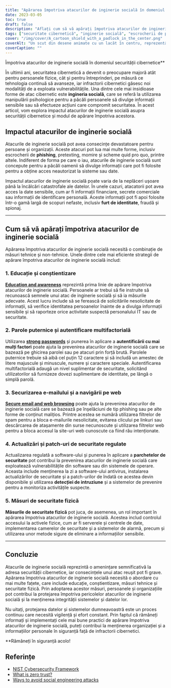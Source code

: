 ```yaml
---
title: "Apărarea împotriva atacurilor de inginerie socială în domeniul securității cibernetice"
date: 2023-03-05
toc: true
draft: false
description: "Aflați cum să vă apărați împotriva atacurilor de inginerie socială și cum să vă protejați datele de infractorii cibernetici în acest articol informativ."
tags: ["securitate cibernetică", "inginerie socială", "escrocherii de phishing", "autentificare multifactorială", "actualizări de securitate", "securitatea parolei", "securitate web", "încălcări ale datelor", "Securitate IT", "furt de identitate", "prevenirea fraudei", "prevenirea spionajului", "securitate tehnică", "securitate fizică", "securitatea informațiilor", "prevenirea criminalității cibernetice", "detectarea intruziunilor", "patch-uri de securitate", "formarea angajaților", "protecția datelor"]
cover: "/img/cover/A_cartoon_shield_with_a_padlock_in_the_center.png"
coverAlt: "Un scut din desene animate cu un lacăt în centru, reprezentând ideea de apărare împotriva atacurilor de inginerie socială în domeniul securității cibernetice"
coverCaption: ""
---
```

 Împotriva atacurilor de inginerie socială în domeniul securității cibernetice**

În ultimii ani, securitatea cibernetică a devenit o preocupare majoră atât pentru persoanele fizice, cât și pentru întreprinderi, pe măsură ce tehnologia continuă să avanseze, iar infractorii cibernetici găsesc noi modalități de a exploata vulnerabilitățile. Una dintre cele mai insidioase forme de atac cibernetic este **ingineria socială**, care se referă la utilizarea manipulării psihologice pentru a păcăli persoanele să divulge informații sensibile sau să efectueze acțiuni care compromit securitatea. În acest articol, vom explora impactul atacurilor de inginerie socială asupra securității cibernetice și modul de apărare împotriva acestora.

## Impactul atacurilor de inginerie socială

Atacurile de inginerie socială pot avea consecințe devastatoare pentru persoane și organizații. Aceste atacuri pot lua mai multe forme, inclusiv escrocherii de **phishing**, pretexting, momire și scheme quid pro quo, printre altele. Indiferent de forma pe care o iau, atacurile de inginerie socială sunt concepute pentru a păcăli oamenii să divulge informații care pot fi folosite pentru a obține acces neautorizat la sisteme sau date.

Impactul atacurilor de inginerie socială poate varia de la neplăceri ușoare până la încălcări catastrofale ale datelor. În unele cazuri, atacatorii pot avea acces la date sensibile, cum ar fi informații financiare, secrete comerciale sau informații de identificare personală. Aceste informații pot fi apoi folosite într-o gamă largă de scopuri nefaste, inclusiv **furt de identitate**, fraudă și spionaj.

______

## Cum să vă apărați împotriva atacurilor de inginerie socială

Apărarea împotriva atacurilor de inginerie socială necesită o combinație de măsuri tehnice și non-tehnice. Unele dintre cele mai eficiente strategii de apărare împotriva atacurilor de inginerie socială includ:

### 1. Educație și conștientizare

[**Education and awareness**](https://simeononsecurity.com/articles/how-to-build-and-manage-an-effective-cybersecurity-awareness-training-program/) reprezintă prima linie de apărare împotriva atacurilor de inginerie socială. Persoanele ar trebui să fie instruite să recunoască semnele unui atac de inginerie socială și să ia măsurile adecvate. Acest lucru include să se ferească de solicitările nesolicitate de informații, să verifice identitatea persoanelor înainte de a divulga informații sensibile și să raporteze orice activitate suspectă personalului IT sau de securitate.

### 2. Parole puternice și autentificare multifactorială

Utilizarea [**strong passwords**](https://simeononsecurity.com/articles/the-importance-of-password-security-and-best-practices/) și punerea în aplicare a **autentificării cu mai mulți factori** poate ajuta la prevenirea atacurilor de inginerie socială care se bazează pe ghicirea parolei sau pe atacuri prin forță brută. Parolele puternice trebuie să aibă cel puțin 12 caractere și să includă un amestec de litere majuscule și minuscule, numere și caractere speciale. Autentificarea multifactorială adaugă un nivel suplimentar de securitate, solicitând utilizatorilor să furnizeze dovezi suplimentare de identitate, pe lângă o simplă parolă.

### 3. Securizarea e-mailului și a navigării pe web

[**Secure email and web browsing**](https://simeononsecurity.com/recommendations/email) poate ajuta la prevenirea atacurilor de inginerie socială care se bazează pe înșelăciuni de tip phishing sau pe alte forme de conținut malițios. Printre acestea se numără utilizarea filtrelor de spam pentru a bloca e-mailurile nesolicitate, evitarea clicului pe linkuri sau descărcarea de atașamente din surse necunoscute și utilizarea filtrelor web pentru a bloca accesul la site-uri web cunoscute ca fiind rău intenționate.

### 4. Actualizări și patch-uri de securitate regulate

Actualizarea regulată a software-ului și punerea în aplicare a **parchetelor de securitate** pot contribui la prevenirea atacurilor de inginerie socială care exploatează vulnerabilitățile din software sau din sistemele de operare. Aceasta include menținerea la zi a software-ului antivirus, instalarea actualizărilor de securitate și a patch-urilor de îndată ce acestea devin disponibile și utilizarea **detecției de intruziune** și a sistemelor de prevenire pentru a monitoriza activitățile suspecte.

### 5. Măsuri de securitate fizică

**Măsurile de securitate fizică** pot juca, de asemenea, un rol important în apărarea împotriva atacurilor de inginerie socială. Acestea includ controlul accesului la activele fizice, cum ar fi serverele și centrele de date, implementarea camerelor de securitate și a sistemelor de alarmă, precum și utilizarea unor metode sigure de eliminare a informațiilor sensibile.

______

## Concluzie

Atacurile de inginerie socială reprezintă o amenințare semnificativă la adresa securității cibernetice, iar consecințele unui atac reușit pot fi grave. Apărarea împotriva atacurilor de inginerie socială necesită o abordare cu mai multe fațete, care include educație, conștientizare, măsuri tehnice și securitate fizică. Prin adoptarea acestor măsuri, persoanele și organizațiile pot contribui la protejarea împotriva pericolelor atacurilor de inginerie socială și la menținerea integrității sistemelor și datelor lor.

Nu uitați, protejarea datelor și sistemelor dumneavoastră este un proces continuu care necesită vigilență și efort constant. Prin faptul că rămâneți informați și implementați cele mai bune practici de apărare împotriva atacurilor de inginerie socială, puteți contribui la menținerea organizației și a informațiilor personale în siguranță față de infractorii cibernetici.

**Rămâneți în siguranță acolo!

## Referințe

- [NIST Cybersecurity Framework](https://www.nist.gov/cyberframework)
- [What is zero trust?](https://www.csoonline.com/article/3247848/what-is-zero-trust-a-model-for-more-effective-security.html)
- [Ways to avoid social engineering attacks](https://usa.kaspersky.com/resource-center/threats/how-to-avoid-social-engineering-attacks)

